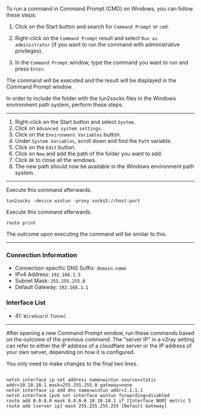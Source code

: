 

To run a command in Command Prompt (CMD) on Windows, you can follow these steps:

1. Click on the Start button and search for `Command Prompt` or `cmd`.

2. Right-click on the `Command Prompt` result and select `Run as administrator` (if you want to run the command with administrative privileges).

3. In the `Command Prompt` window, type the command you want to run and press `Enter`.


The command will be executed and the result will be displayed in the Command Prompt window.



In order to include the folder with the tun2socks files in the Windows environment path system, perform these steps.

--------------------------------

1. Right-click on the Start button and select `System`.
2. Click on `Advanced system settings`.
3. Click on the `Environment Variables` button.
4. Under `System Variables`, scroll down and find the `Path` variable.
5. Click on the `Edit` button.
6. Click on `New` and add the path of the folder you want to add.
7. Click `OK` to close all the windows.
8. The new path should now be available in the Windows environment path system.


----------------------------------------------
Execute this command afterwards.

`
tun2socks -device wintun -proxy socks5://host:port
`

Execute this command afterwards.


`
route print
`

The outcome upon executing the command will be similar to this.

---------------------
 ### Connection Information

- Connection-specific DNS Suffix: `domain.name`
- IPv4 Address: `192.168.1.5`
- Subnet Mask: `255.255.255.0`
- Default Gateway: `192.168.1.1`

### Interface List

- 41: `WireGuard Tunnel`

---------------------------


After opening a new Command Prompt window, run these commands based on the outcome of the previous command.
The "server IP" in a v2ray setting can refer to either the IP address of a cloudflare server or the IP address of your own server, depending on how it is configured.

You only need to make changes to the final two lines.

```

netsh interface ip set address name=wintun source=static addr=10.10.10.1 mask=255.255.255.0 gateway=none
netsh interface ip add dns name=wintun addr=1.1.1.1
netsh interface ipv6 set interface wintun forwarding=disabled
route add 0.0.0.0 mask 0.0.0.0 10.10.10.1 if [Interface NUM] metric 5
route add [server ip] mask 255.255.255.255 [Default Gateway]

```
